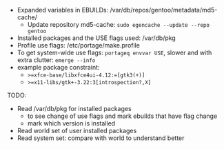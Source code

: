 - Expanded variables in EBUILDs: /var/db/repos/gentoo/metadata/md5-cache/
    - Update repository md5-cache: ```sudo egencache --update --repo gentoo```
- Installed packages and the USE flags used: /var/db/pkg
- Profile use flags: /etc/portage/make.profile
- To get system-wide use flags: ```portageq envvar USE```, slower and with extra clutter: ```emerge --info```
- example package constraint: 
    - `>=xfce-base/libxfce4ui-4.12:=[gtk3(+)]` 
    - `>=x11-libs/gtk+-3.22:3[introspection?,X]`


TODO:
- Read /var/db/pkg for installed packages
    - to see change of use flags and mark ebuilds that have flag change
    - mark which version is installed
- Read world set of user installed packages
- Read system set: compare with world to understand better
